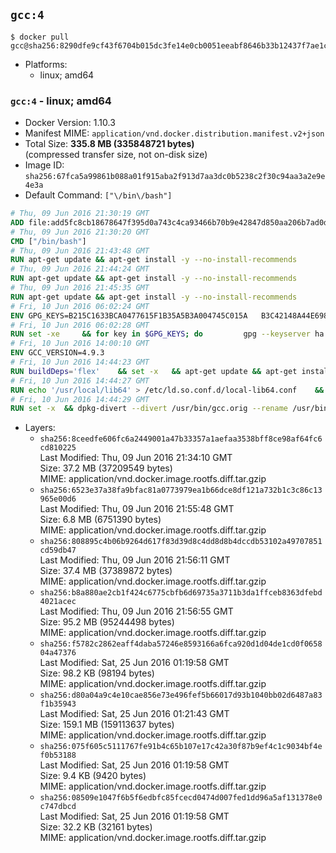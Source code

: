 ## `gcc:4`

```console
$ docker pull gcc@sha256:8290dfe9cf43f6704b015dc3fe14e0cb0051eeabf8646b33b12437f7ae1c6ac4
```

-	Platforms:
	-	linux; amd64

### `gcc:4` - linux; amd64

-	Docker Version: 1.10.3
-	Manifest MIME: `application/vnd.docker.distribution.manifest.v2+json`
-	Total Size: **335.8 MB (335848721 bytes)**  
	(compressed transfer size, not on-disk size)
-	Image ID: `sha256:67fca5a99861b088a01f915aba2f913d7aa3dc0b5238c2f30c94aa3a2e9e4e3a`
-	Default Command: `["\/bin\/bash"]`

```dockerfile
# Thu, 09 Jun 2016 21:30:19 GMT
ADD file:add5fc8cb18678647f395d0a743c4ca93466b70b9e42847d850aa206b7ad0d8d in /
# Thu, 09 Jun 2016 21:30:20 GMT
CMD ["/bin/bash"]
# Thu, 09 Jun 2016 21:43:48 GMT
RUN apt-get update && apt-get install -y --no-install-recommends 		ca-certificates 		curl 		wget 	&& rm -rf /var/lib/apt/lists/*
# Thu, 09 Jun 2016 21:44:24 GMT
RUN apt-get update && apt-get install -y --no-install-recommends 		bzr 		git 		mercurial 		openssh-client 		subversion 				procps 	&& rm -rf /var/lib/apt/lists/*
# Thu, 09 Jun 2016 21:45:35 GMT
RUN apt-get update && apt-get install -y --no-install-recommends 		autoconf 		automake 		bzip2 		file 		g++ 		gcc 		imagemagick 		libbz2-dev 		libc6-dev 		libcurl4-openssl-dev 		libdb-dev 		libevent-dev 		libffi-dev 		libgeoip-dev 		libglib2.0-dev 		libjpeg-dev 		liblzma-dev 		libmagickcore-dev 		libmagickwand-dev 		libmysqlclient-dev 		libncurses-dev 		libpng-dev 		libpq-dev 		libreadline-dev 		libsqlite3-dev 		libssl-dev 		libtool 		libwebp-dev 		libxml2-dev 		libxslt-dev 		libyaml-dev 		make 		patch 		xz-utils 		zlib1g-dev 	&& rm -rf /var/lib/apt/lists/*
# Fri, 10 Jun 2016 06:02:24 GMT
ENV GPG_KEYS=B215C1633BCA0477615F1B35A5B3A004745C015A 	B3C42148A44E6983B3E4CC0793FA9B1AB75C61B8 	90AA470469D3965A87A5DCB494D03953902C9419 	80F98B2E0DAB6C8281BDF541A7C8C3B2F71EDF1C 	7F74F97C103468EE5D750B583AB00996FC26A641 	33C235A34C46AA3FFB293709A328C3A2C3C45C06
# Fri, 10 Jun 2016 06:02:28 GMT
RUN set -xe 	&& for key in $GPG_KEYS; do 		gpg --keyserver ha.pool.sks-keyservers.net --recv-keys "$key"; 	done
# Fri, 10 Jun 2016 14:00:10 GMT
ENV GCC_VERSION=4.9.3
# Fri, 10 Jun 2016 14:44:23 GMT
RUN buildDeps='flex' 	&& set -x 	&& apt-get update && apt-get install -y $buildDeps --no-install-recommends 	&& rm -r /var/lib/apt/lists/* 	&& curl -fSL "http://ftpmirror.gnu.org/gcc/gcc-$GCC_VERSION/gcc-$GCC_VERSION.tar.bz2" -o gcc.tar.bz2 	&& curl -fSL "http://ftpmirror.gnu.org/gcc/gcc-$GCC_VERSION/gcc-$GCC_VERSION.tar.bz2.sig" -o gcc.tar.bz2.sig 	&& gpg --batch --verify gcc.tar.bz2.sig gcc.tar.bz2 	&& mkdir -p /usr/src/gcc 	&& tar -xf gcc.tar.bz2 -C /usr/src/gcc --strip-components=1 	&& rm gcc.tar.bz2* 	&& cd /usr/src/gcc 	&& ./contrib/download_prerequisites 	&& { rm *.tar.* || true; } 	&& dir="$(mktemp -d)" 	&& cd "$dir" 	&& /usr/src/gcc/configure 		--disable-multilib 		--enable-languages=c,c++ 	&& make -j"$(nproc)" 	&& make install-strip 	&& cd .. 	&& rm -rf "$dir" 	&& apt-get purge -y --auto-remove $buildDeps
# Fri, 10 Jun 2016 14:44:27 GMT
RUN echo '/usr/local/lib64' > /etc/ld.so.conf.d/local-lib64.conf 	&& ldconfig -v
# Fri, 10 Jun 2016 14:44:29 GMT
RUN set -x 	&& dpkg-divert --divert /usr/bin/gcc.orig --rename /usr/bin/gcc 	&& dpkg-divert --divert /usr/bin/g++.orig --rename /usr/bin/g++ 	&& update-alternatives --install /usr/bin/cc cc /usr/local/bin/gcc 999
```

-	Layers:
	-	`sha256:8ceedfe606fc6a2449001a47b33357a1aefaa3538bff8ce98af64fc6cd810225`  
		Last Modified: Thu, 09 Jun 2016 21:34:10 GMT  
		Size: 37.2 MB (37209549 bytes)  
		MIME: application/vnd.docker.image.rootfs.diff.tar.gzip
	-	`sha256:6523e37a38fa9bfac81a0773979ea1b66dce8df121a732b1c3c86c13965e00d6`  
		Last Modified: Thu, 09 Jun 2016 21:55:48 GMT  
		Size: 6.8 MB (6751390 bytes)  
		MIME: application/vnd.docker.image.rootfs.diff.tar.gzip
	-	`sha256:808895c4b06b9264d617f83d39d8c4dd8d8b4dccdb53102a49707851cd59db47`  
		Last Modified: Thu, 09 Jun 2016 21:56:11 GMT  
		Size: 37.4 MB (37389872 bytes)  
		MIME: application/vnd.docker.image.rootfs.diff.tar.gzip
	-	`sha256:b8a880ae2cb1f424c6775cbfb6d69735a3711b3da1ffceb8363dfebd4021acec`  
		Last Modified: Thu, 09 Jun 2016 21:56:55 GMT  
		Size: 95.2 MB (95244498 bytes)  
		MIME: application/vnd.docker.image.rootfs.diff.tar.gzip
	-	`sha256:f5782c2862eaff4daba57246e8593166a6fca920d1d04de1cd0f065804a47376`  
		Last Modified: Sat, 25 Jun 2016 01:19:58 GMT  
		Size: 98.2 KB (98194 bytes)  
		MIME: application/vnd.docker.image.rootfs.diff.tar.gzip
	-	`sha256:d80a04a9c4e10cae856e73e496fef5b66017d93b1040bb02d6487a83f1b35943`  
		Last Modified: Sat, 25 Jun 2016 01:21:43 GMT  
		Size: 159.1 MB (159113637 bytes)  
		MIME: application/vnd.docker.image.rootfs.diff.tar.gzip
	-	`sha256:075f605c5111767fe91b4c65b107e17c42a30f87b9ef4c1c9034bf4ef0b53188`  
		Last Modified: Sat, 25 Jun 2016 01:19:58 GMT  
		Size: 9.4 KB (9420 bytes)  
		MIME: application/vnd.docker.image.rootfs.diff.tar.gzip
	-	`sha256:08509e1047f6b5f6edbfc85fcecd0474d007fed1dd96a5af131378e0c747dbcd`  
		Last Modified: Sat, 25 Jun 2016 01:19:58 GMT  
		Size: 32.2 KB (32161 bytes)  
		MIME: application/vnd.docker.image.rootfs.diff.tar.gzip

